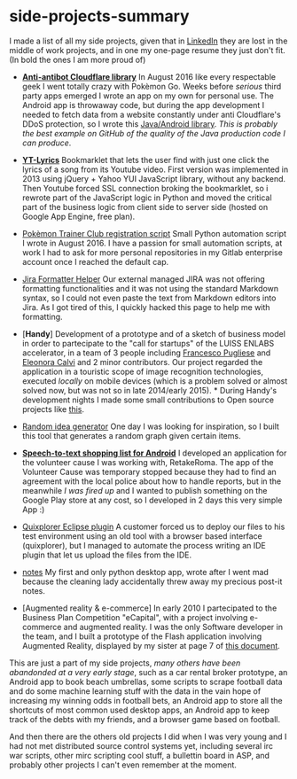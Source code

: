 # side-projects-summary
I made a list of all my side projects, given that in [LinkedIn](https://www.linkedin.com/in/alessiopiergiacomi) they are lost in the middle of work projects, and in one my one-page resume they just don't fit. (In bold the ones I am more proud of)

* [**Anti-antibot Cloudflare library**](https://github.com/alessiop86/anti-antibot-cloudflare) In August 2016 like every respectable geek I went totally crazy with Pokèmon Go. Weeks before *serious* third party apps emerged I wrote an app on my own for personal use. The Android app is throwaway code, but during the app development I needed to fetch data from a website constantly under anti Cloudflare's DDoS protection, so I wrote this [Java/Android library](https://github.com/alessiop86/anti-antibot-cloudflare). *This is probably the best example on GitHub of the quality of the Java production code I can produce*.

* [**YT-Lyrics**](http://yt-lyrics.appspot.com/en/ytlyrics.html) Bookmarklet that lets the user find with just one click the lyrics of a song from its Youtube video. First version was implemented in 2013 using jQuery + Yahoo YUI JavaScript library, without any backend. Then Youtube forced SSL connection broking the bookmarklet, so i rewrote part of the JavaScript logic in Python and moved the critical part of the business logic from client side to server side (hosted on Google App Engine, free plan).

* [Pokèmon Trainer Club registration script](https://github.com/alessiop86/ptc-registration) Small Python automation script I wrote in August 2016. I have a passion for small automation scripts, at work I had to ask for more personal repositories in my Gitlab enterprise account once I reached the default cap.

* [Jira Formatter Helper](https://github.com/alessiop86/jira-formatter-helper) Our external managed JIRA was not offering formatting functionalities and it was not using the standard Markdown syntax, so I could not even paste the text from Markdown editors into Jira. As I got tired of this, I quickly hacked this page to help me with formatting.

* [**Handy**] Development of a prototype and of a sketch of business model in order to partecipate to the "call for startups" of the LUISS ENLABS accelerator, in a team of 3 people including [Francesco Pugliese](https://uk.linkedin.com/in/francescopugliese77) and [Eleonora Calvi](https://it.linkedin.com/in/eleonora-calvi-007b3843) and 2 minor contributors. Our project regarded the application in a touristic scope of image recognition technologies, executed *locally* on mobile devices (which is a problem solved or almost solved now, but was not so in late 2014/early 2015). * During Handy's development nights I made some small contributions to Open source projects like [this](https://github.com/jetpacapp/DeepBeliefSDK). 

* [Random idea generator](https://github.com/alessiop86/display-random-concepts) One day I was looking for inspiration, so I built this tool that generates a random graph given certain items.

* [**Speech-to-text shopping list for Android**](https://play.google.com/store/apps/details?id=com.alessio.listadellaspesavocale) I developed an application for the volunteer cause I was working with, RetakeRoma. The app of the Volunteer Cause was temporary stopped because they had to find an agreement with the local police about how to handle reports, but in the meanwhile *I was fired up* and I wanted to publish something on the Google Play store at any cost, so I developed in 2 days this very simple App :)

* [Quixplorer Eclipse plugin](https://github.com/alessiop86/quixplorer-upload-eclipse-plugin) A customer forced us to deploy our files to his test environment using an old tool with a browser based interface (quixplorer), but I managed to automate the process writing an IDE plugin that let us upload the files from the IDE.

* [notes](https://github.com/alessiop86/notes) My first and only python desktop app, wrote after I went mad because the cleaning lady accidentally threw away my precious post-it notes.

* [Augmented reality & e-commerce] In early 2010 I partecipated to the Business Plan Competition "eCapital", with a project involving e-commerce and augmented reality. I was the only Software developer in the team, and I built a prototype of the Flash application involving Augmented Reality, displayed by my sister at page 7 of [this document](http://www.ecapital.it/cms/images/BookdelleIdee2011.pdf).

This are just a part of my side projects, *many others have been abandonded at a very early stage*, such as a car rental broker prototype, an Android app to book beach umbrellas, some scripts to scrape football data and do some machine learning stuff with the data in the vain hope of increasing my winning odds in football bets, an Android app to store all the shortcuts of most common used desktop apps, an Android app to keep track of the debts with my friends, and a browser game based on football.

And then there are the others old projects I did when I was very young and I had not met distributed source control systems yet, including several irc war scripts, other mirc scripting cool stuff, a bullettin board in ASP, and probably other projects I can't even remember at the moment.
